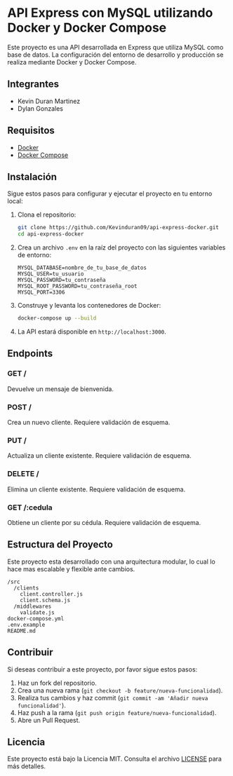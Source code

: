 
# API Express con MySQL utilizando Docker y Docker Compose

Este proyecto es una API desarrollada en Express que utiliza MySQL como base de datos. La configuración del entorno de desarrollo y producción se realiza mediante Docker y Docker Compose.

## Integrantes

- Kevin Duran Martinez
- Dylan Gonzales

## Requisitos

- [Docker](https://www.docker.com/get-started)
- [Docker Compose](https://docs.docker.com/compose/install/)

## Instalación

Sigue estos pasos para configurar y ejecutar el proyecto en tu entorno local:

1. Clona el repositorio:
   ```sh
   git clone https://github.com/Kevinduran09/api-express-docker.git
   cd api-express-docker
   ```

2. Crea un archivo `.env` en la raíz del proyecto con las siguientes variables de entorno:
   ```env
   MYSQL_DATABASE=nombre_de_tu_base_de_datos
   MYSQL_USER=tu_usuario
   MYSQL_PASSWORD=tu_contraseña
   MYSQL_ROOT_PASSWORD=tu_contraseña_root
   MYSQL_PORT=3306
   ```

3. Construye y levanta los contenedores de Docker:
   ```sh
   docker-compose up --build
   ```

4. La API estará disponible en `http://localhost:3000`.

## Endpoints

### GET /

Devuelve un mensaje de bienvenida.

### POST /

Crea un nuevo cliente. Requiere validación de esquema.

### PUT /

Actualiza un cliente existente. Requiere validación de esquema.

### DELETE /

Elimina un cliente existente. Requiere validación de esquema.

### GET /:cedula

Obtiene un cliente por su cédula. Requiere validación de esquema.

## Estructura del Proyecto

Este proyecto esta desarrollado con una arquitectura modular, lo cual lo hace mas escalable y flexible ante cambios.
```
/src
  /clients
    client.controller.js
    client.schema.js
  /middlewares
    validate.js
docker-compose.yml
.env.example
README.md
```

## Contribuir

Si deseas contribuir a este proyecto, por favor sigue estos pasos:

1. Haz un fork del repositorio.
2. Crea una nueva rama (`git checkout -b feature/nueva-funcionalidad`).
3. Realiza tus cambios y haz commit (`git commit -am 'Añadir nueva funcionalidad'`).
4. Haz push a la rama (`git push origin feature/nueva-funcionalidad`).
5. Abre un Pull Request.

## Licencia

Este proyecto está bajo la Licencia MIT. Consulta el archivo [LICENSE](LICENSE) para más detalles.
